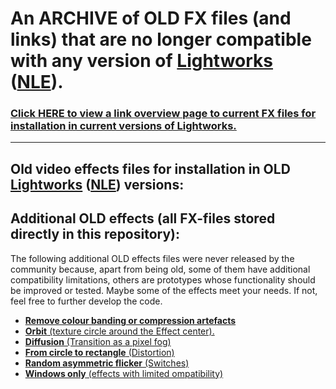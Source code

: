 
# An ARCHIVE of OLD FX files (and links) that are no longer compatible with any version of [Lightworks] ([NLE]).  
### [Click HERE to view a link overview page to current FX files for installation in current versions of Lightworks.](https://github.com/FxSchrauber/lwks-fx)  

----------------------------------------------------------------------------

## Old video effects files for installation in OLD [Lightworks] ([NLE]) versions:



## Additional OLD effects (all FX-files stored directly in this repository):
The following additional OLD effects files were never released by the community because, apart from being old, some of them have additional compatibility limitations, others are prototypes whose functionality should be improved or tested.
Maybe some of the effects meet your needs. If not, feel free to further develop the code.

- [**Remove colour banding or compression artefacts**](Colour_banding/README.md)
- [**Orbit** (texture circle around the Effect center).](DVE/DVE_Extras/Orbit/README.md)
- [**Diffusion** (Transition as a pixel fog)](Mix/Prototypes/Diffusion/README.md)
- [**From circle to rectangle** (Distortion)](Stylize/Distortion/CircleToRectangle/README.md)
- [**Random asymmetric flicker** (Switches)](User/Switches/RandomFlicker/README.md)
- [**Windows only** (effects with limited ompatibility)](Windows_only/README.md)





[NLE]:https://en.wikipedia.org/wiki/Non-linear_editing "Non-linear editing, link to wikipedia.org"
[Lightworks]: https://lwks.com/ "Link to video editing software page https://lwks.com/"
